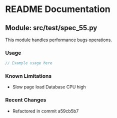 # README Documentation

## Module: src/test/spec_55.py

This module handles performance bugs operations.

### Usage

```javascript
// Example usage here
```

### Known Limitations

- Slow page load Database CPU high

### Recent Changes

- Refactored in commit a59cb5b7
